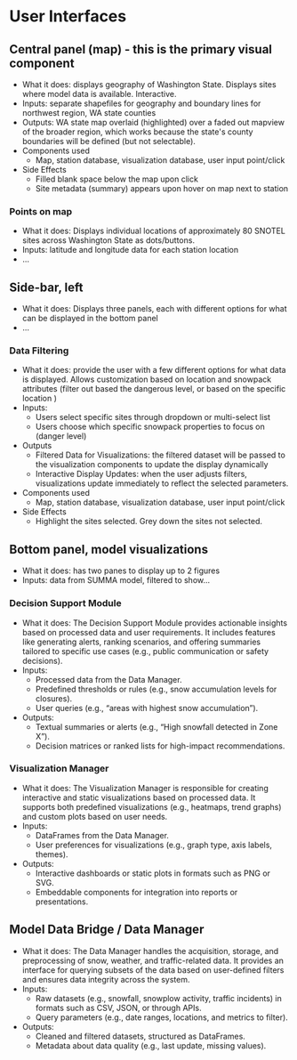 # User Interfaces

## Central panel (map) - this is the primary visual component
- What it does: displays geography of Washington State. Displays sites where model data is available. Interactive.
- Inputs: separate shapefiles for geography and boundary lines for northwest region, WA state counties
- Outputs: WA state map overlaid (highlighted) over a faded out mapview of the broader region, which works because the state's county boundaries will be defined (but not selectable). 
- Components used
	- Map, station database, visualization database, user input point/click
- Side Effects
	- Filled blank space below the map upon click
	- Site metadata (summary) appears upon hover on map next to station

### Points on map
- What it does: Displays individual locations of approximately 80 SNOTEL sites across Washington State as dots/buttons. 
- Inputs: latitude and longitude data for each station location
- ...


## Side-bar, left
- What it does: Displays three panels, each with different options for what can be displayed in the bottom panel
- ...

### Data Filtering
- What it does: provide the user with a few different options for what data is displayed. Allows customization based on location and snowpack attributes (filter out based the dangerous level, or based on the specific location )
- Inputs:
	- Users select specific sites through dropdown or multi-select list 
	- Users choose which specific snowpack properties to focus on (danger level)
- Outputs
	- Filtered Data for Visualizations: the filtered dataset will be passed to the visualization components to update the display dynamically
	- Interactive Display Updates: when the user adjusts filters, visualizations update immediately to reflect the selected parameters.
- Components used
	- Map, station database, visualization database, user input point/click
- Side Effects
	- Highlight the sites selected. Grey down the sites not selected.


## Bottom panel, model visualizations
- What it does: has two panes to display up to 2 figures
- Inputs: data from SUMMA model, filtered to show...

### Decision Support Module
- What it does: The Decision Support Module provides actionable insights based on processed data and user requirements. It includes features like generating alerts, ranking scenarios, and offering summaries tailored to specific use cases (e.g., public communication or safety decisions).
- Inputs:
	- Processed data from the Data Manager.
	- Predefined thresholds or rules (e.g., snow accumulation levels for closures).
	- User queries (e.g., “areas with highest snow accumulation”).
- Outputs:
	- Textual summaries or alerts (e.g., “High snowfall detected in Zone X”).
	- Decision matrices or ranked lists for high-impact recommendations.

### Visualization Manager
- What it does: The Visualization Manager is responsible for creating interactive and static visualizations based on processed data. It supports both predefined visualizations (e.g., heatmaps, trend graphs) and custom plots based on user needs.
- Inputs:
	- DataFrames from the Data Manager.
	- User preferences for visualizations (e.g., graph type, axis labels, themes).
- Outputs:
	- Interactive dashboards or static plots in formats such as PNG or SVG.
	- Embeddable components for integration into reports or presentations.



## Model Data Bridge / Data Manager
- What it does: The Data Manager handles the acquisition, storage, and preprocessing of snow, weather, and traffic-related data. It provides an interface for querying subsets of the data based on user-defined filters and ensures data integrity across the system.
- Inputs:
	- Raw datasets (e.g., snowfall, snowplow activity, traffic incidents) in formats such as CSV, JSON, or through APIs.
	- Query parameters (e.g., date ranges, locations, and metrics to filter).
- Outputs:
	- Cleaned and filtered datasets, structured as DataFrames.
	- Metadata about data quality (e.g., last update, missing values).



